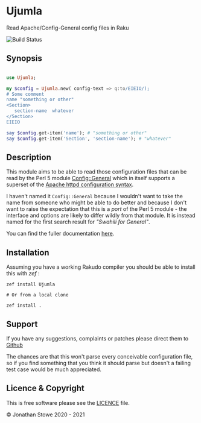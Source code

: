 # Ujumla

Read Apache/Config-General config files in Raku

![Build Status](https://github.com/jonathanstowe/Ujumla/workflows/CI/badge.svg)

## Synopsis

```raku

use Ujumla;

my $config = Ujumla.new( config-text => q:to/EIEIO/);
# Some comment
name "something or other"
<Section>
   section-name  whatever
</Section>
EIEIO

say $config.get-item('name'); # "something or other"
say $config.get-item('Section', 'section-name'); # "whatever"

```


## Description

This module aims to be able to read those configuration files that can be read
by the Perl 5 module [Config::General](https://metacpan.org/release/Config-General)
which in itself supports a superset of the [Apache httpd configuration syntax](https://httpd.apache.org/docs/2.4/configuring.html#syntax).

I haven't named it `Config::General` because I wouldn't want to take the name from someone who might
be able to do better and because I don't want to raise the expectation that this is a *port* of the Perl 5
module - the interface and options are likely to differ wildly from that module.  It is instead named for
the first search result for *"Swahili for General"*.

You can find the fuller documentation [here](Documentation.md).

## Installation

Assuming you have a working Rakudo compiler you should be able to install this with *zef* :

    zef install Ujumla

    # Or from a local clone

    zef install .


## Support

If you have any suggestions, complaints or patches please direct them to [Github](https://github.com/jonathanstowe/Ujumla/issues)

The chances are that this won't parse every conceivable configuration file, so if you find something that
you think it should parse but doesn't a failing test case would be much appreciated.


## Licence & Copyright

This is free software please see the [LICENCE](LICENCE) file.

© Jonathan Stowe 2020 - 2021
